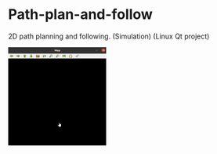 # Path-plan-and-follow

2D path planning and following. (Simulation) (Linux Qt project)

<img src="Animation.gif" width="200" height="200" />